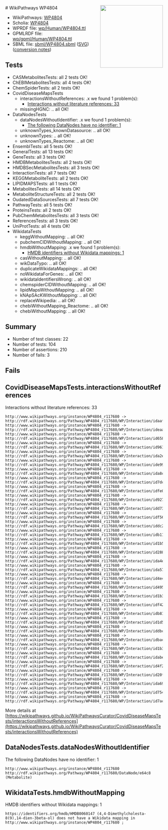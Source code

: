 <img style="float: right; width: 200px" src="../logo.png" />
# WikiPathways WP4804

* WikiPathways: [WP4804](https://identifiers.org/wikipathways:WP4804)
* Scholia: [WP4804](https://scholia.toolforge.org/wikipathways/WP4804)
* WPRDF file: [wp/Human/WP4804.ttl](../wp/Human/WP4804.ttl)
* GPMLRDF file: [wp/gpml/Human/WP4804.ttl](../wp/gpml/Human/WP4804.ttl)
* SBML file: [sbml/WP4804.sbml](../sbml/WP4804.sbml) ([SVG](../sbml/WP4804.svg)) ([conversion notes](../sbml/WP4804.txt))

## Tests
* CASMetabolitesTests: all 2 tests OK!
* ChEBIMetabolitesTests: all 4 tests OK!
* ChemSpiderTests: all 2 tests OK!
* CovidDiseaseMapsTests
    * interactionsWithoutReferences: .x we found 1 problem(s):
        * [Interactions without literature references: 33](#9701cd22)
    * missingHGNC: .. all OK!
* DataNodesTests
    * dataNodesWithoutIdentifier: .x we found 1 problem(s):
        * [The following DataNodes have no identifier: 1](#d2d32fa0)
    * unknownTypes_knownDatasource: .. all OK!
    * unknownTypes: .. all OK!
    * unknownTypes_Reactome: .. all OK!
* EnsemblTests: all 5 tests OK!
* GeneralTests: all 13 tests OK!
* GeneTests: all 3 tests OK!
* HMDBMetabolitesTests: all 2 tests OK!
* HMDBSecMetabolitesTests: all 3 tests OK!
* InteractionTests: all 7 tests OK!
* KEGGMetaboliteTests: all 2 tests OK!
* LIPIDMAPSTests: all 1 tests OK!
* MetabolitesTests: all 14 tests OK!
* MetaboliteStructureTests: all 2 tests OK!
* OudatedDataSourcesTests: all 7 tests OK!
* PathwayTests: all 5 tests OK!
* ProteinsTests: all 2 tests OK!
* PubChemMetabolitesTests: all 3 tests OK!
* ReferencesTests: all 3 tests OK!
* UniProtTests: all 4 tests OK!
* WikidataTests
    * keggWithoutMapping: .. all OK!
    * pubchemCIDWithoutMapping: .. all OK!
    * hmdbWithoutMapping: .x we found 1 problem(s):
        * [HMDB identifiers without Wikidata mappings: 1](#8860e69b)
    * casWithoutMapping: .. all OK!
    * wikDataTypo: .. all OK!
    * duplicateWikidataMappings: .. all OK!
    * noWikidataForGenes: .. all OK!
    * wikidataIdentifiersWrong: .. all OK!
    * chemspiderCIDWithoutMapping: .. all OK!
    * lipidMapsWithoutMapping: .. all OK!
    * kNApSAcKWithoutMapping: .. all OK!
    * replaceWikipedia: .. all OK!
    * chebiWithoutMapping_Reactome: .. all OK!
    * chebiWithoutMapping: .. all OK!


## Summary

* Number of test classes: 22
* Number of tests: 104
* Number of assertions: 210
* Number of fails: 3

## Fails

<a name="9701cd22" />

## CovidDiseaseMapsTests.interactionsWithoutReferences

Interactions without literature references: 33
```
http://www.wikipathways.org/instance/WP4804_r117680 -> http://rdf.wikipathways.org/Pathway/WP4804_r117680/WP/Interaction/idaafeccee
http://www.wikipathways.org/instance/WP4804_r117680 -> http://rdf.wikipathways.org/Pathway/WP4804_r117680/WP/Interaction/ideaa53c91
http://www.wikipathways.org/instance/WP4804_r117680 -> http://rdf.wikipathways.org/Pathway/WP4804_r117680/WP/Interaction/id6581c475
http://www.wikipathways.org/instance/WP4804_r117680 -> http://rdf.wikipathways.org/Pathway/WP4804_r117680/WP/Interaction/id961fcfa8
http://www.wikipathways.org/instance/WP4804_r117680 -> http://rdf.wikipathways.org/Pathway/WP4804_r117680/WP/Interaction/ida2eeaae6
http://www.wikipathways.org/instance/WP4804_r117680 -> http://rdf.wikipathways.org/Pathway/WP4804_r117680/WP/Interaction/ide99afba0
http://www.wikipathways.org/instance/WP4804_r117680 -> http://rdf.wikipathways.org/Pathway/WP4804_r117680/WP/Interaction/ida8cc0743
http://www.wikipathways.org/instance/WP4804_r117680 -> http://rdf.wikipathways.org/Pathway/WP4804_r117680/WP/Interaction/id7dcc3e8e
http://www.wikipathways.org/instance/WP4804_r117680 -> http://rdf.wikipathways.org/Pathway/WP4804_r117680/WP/Interaction/idfe02410
http://www.wikipathways.org/instance/WP4804_r117680 -> http://rdf.wikipathways.org/Pathway/WP4804_r117680/WP/Interaction/id927f9602
http://www.wikipathways.org/instance/WP4804_r117680 -> http://rdf.wikipathways.org/Pathway/WP4804_r117680/WP/Interaction/idd730abc5
http://www.wikipathways.org/instance/WP4804_r117680 -> http://rdf.wikipathways.org/Pathway/WP4804_r117680/WP/Interaction/idf56fb9dd
http://www.wikipathways.org/instance/WP4804_r117680 -> http://rdf.wikipathways.org/Pathway/WP4804_r117680/WP/Interaction/iddc24265
http://www.wikipathways.org/instance/WP4804_r117680 -> http://rdf.wikipathways.org/Pathway/WP4804_r117680/WP/Interaction/idb11854db
http://www.wikipathways.org/instance/WP4804_r117680 -> http://rdf.wikipathways.org/Pathway/WP4804_r117680/WP/Interaction/id1b50fc83
http://www.wikipathways.org/instance/WP4804_r117680 -> http://rdf.wikipathways.org/Pathway/WP4804_r117680/WP/Interaction/id288d177f
http://www.wikipathways.org/instance/WP4804_r117680 -> http://rdf.wikipathways.org/Pathway/WP4804_r117680/WP/Interaction/ida4e32428
http://www.wikipathways.org/instance/WP4804_r117680 -> http://rdf.wikipathways.org/Pathway/WP4804_r117680/WP/Interaction/ida57528cb
http://www.wikipathways.org/instance/WP4804_r117680 -> http://rdf.wikipathways.org/Pathway/WP4804_r117680/WP/Interaction/id4e451c02
http://www.wikipathways.org/instance/WP4804_r117680 -> http://rdf.wikipathways.org/Pathway/WP4804_r117680/WP/Interaction/id495d85a1
http://www.wikipathways.org/instance/WP4804_r117680 -> http://rdf.wikipathways.org/Pathway/WP4804_r117680/WP/Interaction/id1b310efa_2
http://www.wikipathways.org/instance/WP4804_r117680 -> http://rdf.wikipathways.org/Pathway/WP4804_r117680/WP/Interaction/idf4291c23
http://www.wikipathways.org/instance/WP4804_r117680 -> http://rdf.wikipathways.org/Pathway/WP4804_r117680/WP/Interaction/idb8177c86
http://www.wikipathways.org/instance/WP4804_r117680 -> http://rdf.wikipathways.org/Pathway/WP4804_r117680/WP/Interaction/id1d5d6507
http://www.wikipathways.org/instance/WP4804_r117680 -> http://rdf.wikipathways.org/Pathway/WP4804_r117680/WP/Interaction/iddbca99d2
http://www.wikipathways.org/instance/WP4804_r117680 -> http://rdf.wikipathways.org/Pathway/WP4804_r117680/WP/Interaction/idbac2d13e
http://www.wikipathways.org/instance/WP4804_r117680 -> http://rdf.wikipathways.org/Pathway/WP4804_r117680/WP/Interaction/id1b310efa_1
http://www.wikipathways.org/instance/WP4804_r117680 -> http://rdf.wikipathways.org/Pathway/WP4804_r117680/WP/Interaction/idabe8bc5e
http://www.wikipathways.org/instance/WP4804_r117680 -> http://rdf.wikipathways.org/Pathway/WP4804_r117680/WP/Interaction/id4f226949
http://www.wikipathways.org/instance/WP4804_r117680 -> http://rdf.wikipathways.org/Pathway/WP4804_r117680/WP/Interaction/id20f36d2
http://www.wikipathways.org/instance/WP4804_r117680 -> http://rdf.wikipathways.org/Pathway/WP4804_r117680/WP/Interaction/ida69021b3
http://www.wikipathways.org/instance/WP4804_r117680 -> http://rdf.wikipathways.org/Pathway/WP4804_r117680/WP/Interaction/id75431e7
http://www.wikipathways.org/instance/WP4804_r117680 -> http://rdf.wikipathways.org/Pathway/WP4804_r117680/WP/Interaction/id7ac4da8b
```

More details at [https://wikipathways.github.io/WikiPathwaysCurator/CovidDiseaseMapsTests/interactionsWithoutReferences](https://wikipathways.github.io/WikiPathwaysCurator/CovidDiseaseMapsTests/interactionsWithoutReferences)

<a name="d2d32fa0" />

## DataNodesTests.dataNodesWithoutIdentifier

The following DataNodes have no identifier: 1
```
http://www.wikipathways.org/instance/WP4804_r117680 http://rdf.wikipathways.org/Pathway/WP4804_r117680/DataNode/e64c8 (Metabolite)
```

<a name="8860e69b" />

## WikidataTests.hmdbWithoutMapping

HMDB identifiers without Wikidata mappings: 1
```
https://identifiers.org/hmdb/HMDB0060147 (4,4-Dimethylcholesta-8(9),14-dien-3beta-ol) does not have a Wikidata mapping in http://www.wikipathways.org/instance/WP4804_r117680 ; 
```

